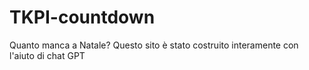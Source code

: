 # TKPI-countdown
Quanto manca a Natale?
Questo sito è stato costruito interamente con l'aiuto di chat GPT
